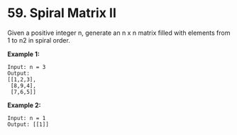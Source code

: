 # 59. Spiral Matrix II

Given a positive integer n, generate an n x n matrix filled with elements from 1 to n2 in spiral order.

**Example 1:**
```
Input: n = 3
Output: 
[[1,2,3],
 [8,9,4],
 [7,6,5]]
```
**Example 2:**
```
Input: n = 1
Output: [[1]]
```